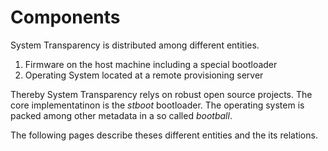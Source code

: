 # Components

System Transparency is distributed among different entities. 

1. Firmware on the host machine including a special bootloader
2. Operating System located at a remote provisioning server

Thereby System Transparency relys on robust open source projects. The core implementatinon is the _stboot_ bootloader. The operating system is packed among other metadata in a so called _bootball_.

The following pages describe theses different entities and the its relations.

